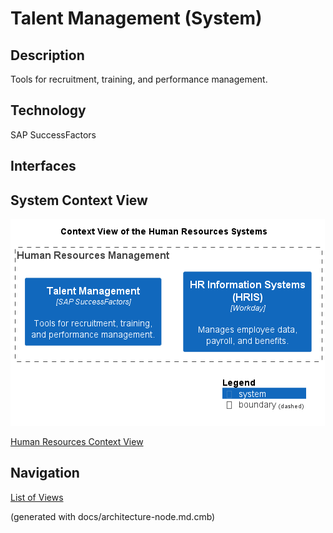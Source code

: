# Talent Management (System)
## Description
Tools for recruitment, training, and performance management.

## Technology
SAP SuccessFactors


## Interfaces

## System Context View
![Context View of the Human Resources Systems](../../mybank/human-resources/context-view.png)

[Human Resources Context View](../../mybank/human-resources/context-view.md)


## Navigation
[List of Views](../../views.md)

(generated with docs/architecture-node.md.cmb)
